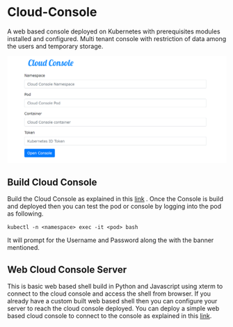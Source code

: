 # Cloud-Console
A web based console deployed on Kubernetes with prerequisites modules installed and configured. Multi tenant console with restriction of data among the users and  temporary storage.

![Cloud Console image](https://github.com/PradeepTammali/Cloud-Console/blob/main/CloudConsole.PNG)
## Build Cloud Console
Build the Cloud Console as explained in this [link](https://github.com/PradeepTammali/Cloud-Console/tree/main/Console) . Once the Console is build and deployed then you can test the pod or console by logging into the pod as following.
```
kubectl -n <namespace> exec -it <pod> bash
```
It will prompt for the Username and Password along the with the banner mentioned.

## Web Cloud Console Server
This is basic web based shell build in Python and Javascript using xterm to connect to the cloud console and access the shell from browser. If you already have a custom built web based shell then you can configure your server to reach the cloud console deployed. You can deploy a simple web based cloud console to connect to the console as explained in this [link](https://github.com/PradeepTammali/Cloud-Console/tree/main/ConsoleServer).
